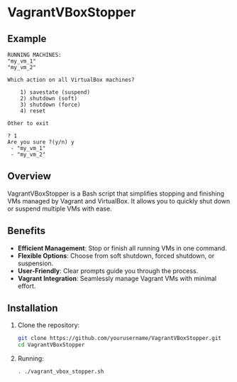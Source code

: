 # VagrantVBoxStopper

## Example

```
RUNNING MACHINES:
"my_vm_1"
"my_vm_2"

Which action on all VirtualBox machines?

    1) savestate (suspend)
    2) shutdown (soft)
    3) shutdown (force)
    4) reset

Other to exit

? 1
Are you sure ?(y/n) y
 - "my_vm_1"
 - "my_vm_2"

```
## Overview

VagrantVBoxStopper is a Bash script that simplifies stopping and finishing VMs managed by Vagrant and VirtualBox. It allows you to quickly shut down or suspend multiple VMs with ease.

## Benefits

- **Efficient Management**: Stop or finish all running VMs in one command.
- **Flexible Options**: Choose from soft shutdown, forced shutdown, or suspension.
- **User-Friendly**: Clear prompts guide you through the process.
- **Vagrant Integration**: Seamlessly manage Vagrant VMs with minimal effort.

## Installation

1. Clone the repository:

   ```bash
   git clone https://github.com/yourusername/VagrantVBoxStopper.git
   cd VagrantVBoxStopper
   ```
1. Running:

   ```bash
   . ./vagrant_vbox_stopper.sh
   ```
